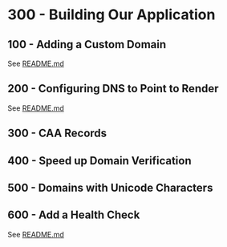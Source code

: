 # 300 - Building Our Application

## 100 - Adding a Custom Domain

See [README.md](./100/README.md)

## 200 - Configuring DNS to Point to Render

See [README.md](./200/README.md)

## 300 - CAA Records

## 400 - Speed up Domain Verification

## 500 - Domains with Unicode Characters

## 600 - Add a Health Check

See [README.md](./600/README.md)
